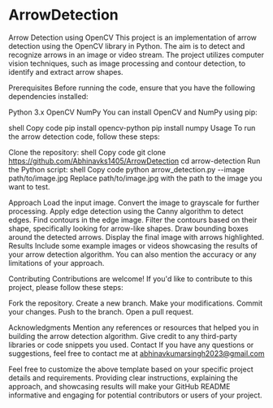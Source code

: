 # ArrowDetection
Arrow Detection using OpenCV
This project is an implementation of arrow detection using the OpenCV library in Python. The aim is to detect and recognize arrows in an image or video stream. The project utilizes computer vision techniques, such as image processing and contour detection, to identify and extract arrow shapes.

Prerequisites
Before running the code, ensure that you have the following dependencies installed:

Python 3.x
OpenCV
NumPy
You can install OpenCV and NumPy using pip:

shell
Copy code
pip install opencv-python
pip install numpy
Usage
To run the arrow detection code, follow these steps:

Clone the repository:
shell
Copy code
git clone https://github.com/Abhinavks1405/ArrowDetection
cd arrow-detection
Run the Python script:
shell
Copy code
python arrow_detection.py --image path/to/image.jpg
Replace path/to/image.jpg with the path to the image you want to test.

Approach
Load the input image.
Convert the image to grayscale for further processing.
Apply edge detection using the Canny algorithm to detect edges.
Find contours in the edge image.
Filter the contours based on their shape, specifically looking for arrow-like shapes.
Draw bounding boxes around the detected arrows.
Display the final image with arrows highlighted.
Results
Include some example images or videos showcasing the results of your arrow detection algorithm. You can also mention the accuracy or any limitations of your approach.

Contributing
Contributions are welcome! If you'd like to contribute to this project, please follow these steps:

Fork the repository.
Create a new branch.
Make your modifications.
Commit your changes.
Push to the branch.
Open a pull request.

Acknowledgments
Mention any references or resources that helped you in building the arrow detection algorithm.
Give credit to any third-party libraries or code snippets you used.
Contact
If you have any questions or suggestions, feel free to contact me at abhinavkumarsingh2023@gmail.com

Feel free to customize the above template based on your specific project details and requirements. Providing clear instructions, explaining the approach, and showcasing results will make your GitHub README informative and engaging for potential contributors or users of your project.
